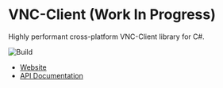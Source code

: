 # VNC-Client (Work In Progress)

Highly performant cross-platform VNC-Client library for C#.

![Build](https://github.com/MarcusWichelmann/MarcusW.VncClient/workflows/Build/badge.svg)

- [Website](https://vnc-client.marcusw.de/)
- [API Documentation](https://vnc-client.marcusw.de/apidoc/api/index.html)
